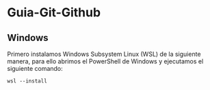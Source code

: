# Guia-Git-Github

## Windows

Primero instalamos Windows Subsystem Linux (WSL) de la siguiente manera, para ello abrimos el PowerShell de Windows y ejecutamos el siguiente comando:

```
wsl --install
```
